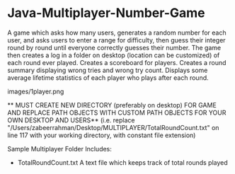 # Java-Multiplayer-Number-Game
A game which asks how many users, generates a random number for each user, and asks users to enter a range for difficulty, then guess their integer round by round until everyone correctly guesses their number.
The game then creates a log in a folder on desktop (location can be customized) of each round ever played.
Creates a scoreboard for players.
Creates a round summary displaying wrong tries and wrong try count.
Displays some average lifetime statistics of each player who plays after each round.

images/1player.png

** MUST CREATE NEW DIRECTORY (preferably on desktop) FOR GAME AND REPLACE PATH OBJECTS WITH CUSTOM PATH OBJECTS FOR YOUR OWN DESKTOP AND USERS**
    (i.e. replace "/Users/zabeerrahman/Desktop/MULTIPLAYER/TotalRoundCount.txt" on line 117 with your working directory, with constant file extension)
    
Sample Multiplayer Folder Includes:
  * TotalRoundCount.txt
        A text file which keeps track of total rounds played

